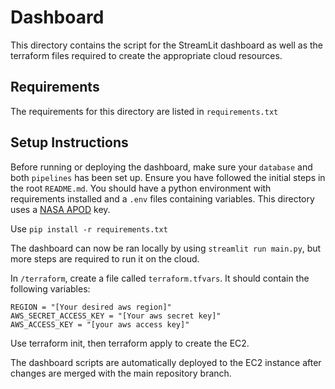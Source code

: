 # Dashboard

This directory contains the script for the StreamLit dashboard as well as the terraform files required to create the appropriate cloud resources.

## Requirements

The requirements for this directory are listed in ```requirements.txt```

## Setup Instructions

Before running or deploying the dashboard, make sure your ```database``` and both ```pipelines``` has been set up. Ensure you have followed the initial steps in the root ```README.md```. You should have a python environment with requirements installed and a ```.env``` files containing variables. This directory uses a [NASA APOD](https://data.nasa.gov/Space-Science/Astronomy-Picture-of-the-Day-API/ez2w-t8ua/about_data) key.

Use ```pip install -r requirements.txt```

The dashboard can now be ran locally by using ```streamlit run main.py```, but more steps are required to run it on the cloud.

In ```/terraform```, create a file called ```terraform.tfvars```. It should contain the following variables:
```
REGION = "[Your desired aws region]"
AWS_SECRET_ACCESS_KEY = "[Your aws secret key]"
AWS_ACCESS_KEY = "[your aws access key]"
```
Use terraform init, then terraform apply to create the EC2. 

The dashboard scripts are automatically deployed to the EC2 instance after changes are merged with the main repository branch.
